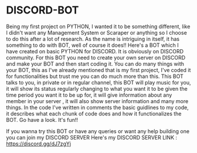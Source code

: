 # DISCORD-BOT
Being my first project on PYTHON, I wanted it to be something different, like I didn't want any Management System or Scaraper or anything so I choose to do this after a lot of research.
As the name is intriguing in itself, it has something to do with BOT, well of course it does!!
Here's a BOT which I have created on basic PYTHON for DISCORD. It is obviously on DISCORD community.
For this BOT you need to create your own server on DISCORD and make your BOT and then start coding it.
You can do many things with your BOT, this as I've already mentioned that is my first project, I've coded it for functionalities but trust me you can do much more than this.
This BOT talks to you, in private or in regular channel, this BOT will play music for you, it will show its status regularly changing to what you want it to be given the time period you want it to be up for, it will give information about any member in your server , it will also show server information and many more things.
In the code I've written in comments the basic guidlines to my code, it describes what each chunk of code does and how it functionalizes the BOT.
Go have a look.
It's fun!!

If you wanna try this BOT or have any queries or want any help building one you can join my DISCORD SERVER
Here's my DISCORD SERVER LINK : https://discord.gg/dJ7zgYj
